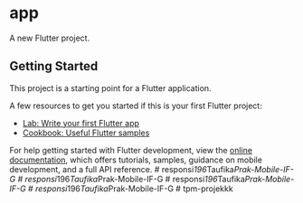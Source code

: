 # app

A new Flutter project.

## Getting Started

This project is a starting point for a Flutter application.

A few resources to get you started if this is your first Flutter project:

- [Lab: Write your first Flutter app](https://docs.flutter.dev/get-started/codelab)
- [Cookbook: Useful Flutter samples](https://docs.flutter.dev/cookbook)

For help getting started with Flutter development, view the
[online documentation](https://docs.flutter.dev/), which offers tutorials,
samples, guidance on mobile development, and a full API reference.
#   r e s p o n s i _ 1 9 6 _ T a u f i k a _ P r a k - M o b i l e - I F - G  
 #   r e s p o n s i _ 1 9 6 _ T a u f i k a _ P r a k - M o b i l e - I F - G  
 #   r e s p o n s i _ 1 9 6 _ T a u f i k a _ P r a k - M o b i l e - I F - G  
 #   r e s p o n s i _ 1 9 6 _ T a u f i k a _ P r a k - M o b i l e - I F - G  
 #   t p m - p r o j e k k k  
 